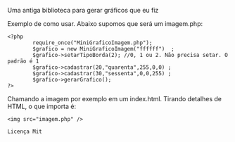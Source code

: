 Uma antiga biblioteca para gerar gráficos que eu fiz

Exemplo de como usar. Abaixo supomos que será um imagem.php:
```
<?php
        require_once("MiniGraficoImagem.php");
        $grafico = new MiniGraficoImagem("ffffff")  ;
        $grafico->setarTipoBorda(2); //0, 1 ou 2. Não precisa setar. O padrão é 1
        $grafico->cadastrar(20,"quarenta",255,0,0) ;
        $grafico->cadastrar(30,"sessenta",0,0,255) ;
        $grafico->gerarGrafico();
?>
```
Chamando a imagem por exemplo em um index.html. Tirando detalhes de HTML, o que importa é:
```
<img src="imagem.php" />

Licença Mit
